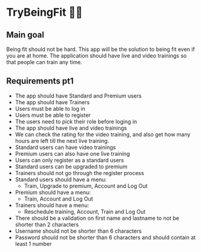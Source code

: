 # TryBeingFit 🤸‍♂️
## Main goal
Being fit should not be hard. This app will be the solution to being fit even if you are at home. The application should have live and video trainings so that people can train any time.
## Requirements pt1
* The app should have Standard and Premium users
* The app should have Trainers 
* Users must be able to log in
* Users must be able to register
* The users need to pick their role before loging in
* The app should have live and video trainings
* We can check the rating for the video training, and also get how many hours are left till the next live training.
* Standard users can have video trainings
* Premium users can also have one live training
* Users can only register as a standard users
* Standard users can be upgraded to premium
* Trainers should not go through the register process
* Standard users should have a menu:
  * Train, Upgrade to premium, Account and Log Out
* Premium should have a menu:
  * Train, Account and Log Out
* Trainers should have a menu:
  * Reschedule training, Account, Train and Log Out
* There should be a validation on first name and lastname to not be shorter than 2 characters
* Username should not be shorter than 6 characters
* Password should not be shorter than 6 characters and should contain at least 1 number